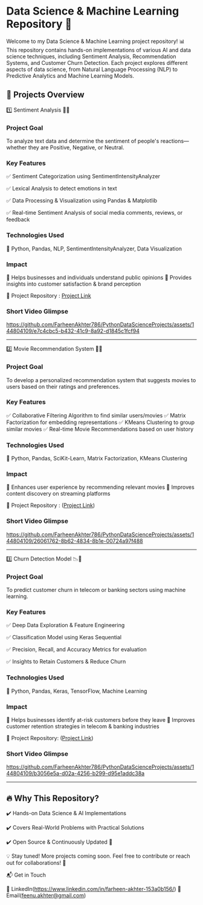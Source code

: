 # Data Science & Machine Learning Repository 🚀

Welcome to my Data Science & Machine Learning project repository! 📊 This repository contains hands-on implementations of various AI and data science techniques, including Sentiment Analysis, Recommendation Systems, and Customer Churn Detection. Each project explores different aspects of data science, from Natural Language Processing (NLP) to Predictive Analytics and Machine Learning Models.

## 📌 Projects Overview

1️⃣ Sentiment Analysis 📝💡

### Project Goal

To analyze text data and determine the sentiment of people's reactions—whether they are Positive, Negative, or Neutral.

### Key Features

✅ Sentiment Categorization using SentimentIntensityAnalyzer

✅ Lexical Analysis to detect emotions in text

✅ Data Processing & Visualization using Pandas & Matplotlib

✅ Real-time Sentiment Analysis of social media comments, reviews, or feedback

### Technologies Used

🔹 Python, Pandas, NLP, SentimentIntensityAnalyzer, Data Visualization

### Impact

🎯 Helps businesses and individuals understand public opinions
🎯 Provides insights into customer satisfaction & brand perception

🔗 Project Repository : [Project Link](https://github.com/farheen-akhter-23/DataScience-MachineLearning/tree/main/Sentimental-Analysis)

### Short Video Glimpse 

https://github.com/FarheenAkhter786/PythonDataScienceProjects/assets/144804109/e7c4cbc5-b432-41c9-8a92-d1845c1fcf94

----

2️⃣ Movie Recommendation System 🎥🍿

### Project Goal

To develop a personalized recommendation system that suggests movies to users based on their ratings and preferences.

### Key Features

✅ Collaborative Filtering Algorithm to find similar users/movies
✅ Matrix Factorization for embedding representations
✅ KMeans Clustering to group similar movies
✅ Real-time Movie Recommendations based on user history

### Technologies Used

🔹 Python, Pandas, SciKit-Learn, Matrix Factorization, KMeans Clustering

### Impact

🎯 Enhances user experience by recommending relevant movies
🎯 Improves content discovery on streaming platforms

🔗 Project Repository : ([Project Link](https://github.com/farheen-akhter-23/DataScience-MachineLearning/tree/main/Movie-RecommendationSystem))

### Short Video Glimpse 

https://github.com/FarheenAkhter786/PythonDataScienceProjects/assets/144804109/26061762-8b62-4834-8b1e-00724a97f488

---

3️⃣ Churn Detection Model 📉📡

### Project Goal

To predict customer churn in telecom or banking sectors using machine learning.

### Key Features

✅ Deep Data Exploration & Feature Engineering

✅ Classification Model using Keras Sequential

✅ Precision, Recall, and Accuracy Metrics for evaluation

✅ Insights to Retain Customers & Reduce Churn

### Technologies Used

🔹 Python, Pandas, Keras, TensorFlow, Machine Learning

### Impact

🎯 Helps businesses identify at-risk customers before they leave
🎯 Improves customer retention strategies in telecom & banking industries

🔗 Project Repository: ([Project Link](https://github.com/farheen-akhter-23/DataScience-MachineLearning/tree/main/Churn-Detection-Model))

### Short Video Glimpse 

https://github.com/FarheenAkhter786/PythonDataScienceProjects/assets/144804109/b3056e5a-d02a-4256-b299-d95e1addc38a

---
## 🔥 Why This Repository?

✔️ Hands-on Data Science & AI Implementations

✔️ Covers Real-World Problems with Practical Solutions

✔️ Open Source & Continuously Updated 🚀

💡 Stay tuned! More projects coming soon. Feel free to contribute or reach out for collaborations! 🤝

📬 Get in Touch

💼 LinkedIn(https://www.linkedin.com/in/farheen-akhter-153a0b156/)
📧 Email(feenu.akhter@gmail.com)




